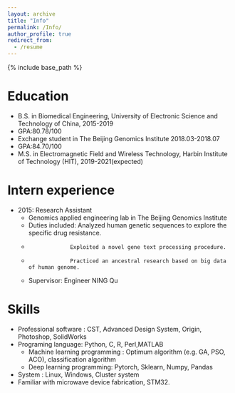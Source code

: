 ```yaml
---
layout: archive
title: "Info"
permalink: /Info/
author_profile: true
redirect_from:
  - /resume
---
```


{% include base_path %}

Education
======
* B.S. in Biomedical Engineering, University of Electronic Science and Technology of China, 2015-2019
* GPA:80.78/100
* Exchange student in The Beijing Genomics Institute 2018.03-2018.07
* GPA:84.70/100
* M.S. in Electromagnetic Field and Wireless Technology, Harbin Institute of Technology (HIT), 2019-2021(expected)


Intern experience
======
* 2015: Research Assistant
  * Genomics applied engineering lab in The Beijing Genomics Institute
  * Duties included: Analyzed human genetic sequences to explore the specific drug resistance.
  *                  Exploited a novel gene text processing procedure.
  *                  Practiced an ancestral research based on big data of human genome.
  * Supervisor: Engineer NING Qu


  
Skills
======
* Professional software : CST, Advanced Design System, Origin, Photoshop, SolidWorks
* Programing language: Python, C, R, Perl,MATLAB
  * Machine learning programming : Optimum algorithm (e.g. GA, PSO, ACO), classification algorithm
  * Deep learning programming: Pytorch, Sklearn, Numpy, Pandas
* System : Linux, Windows, Cluster system
* Familiar with microwave device fabrication, STM32.


